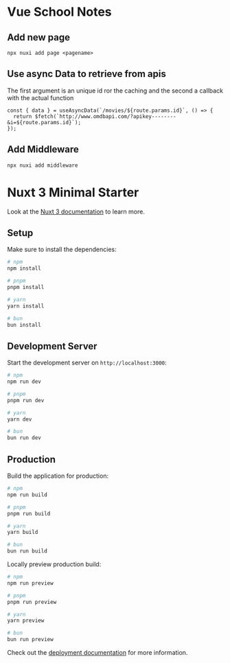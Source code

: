 # Vue School Notes

## Add new page

`npx nuxi add page <pagename>`

## Use async Data to retrieve from apis

The first argument is an unique id ror the caching and the second a callback with the actual function

```
const { data } = useAsyncData(`/movies/${route.params.id}`, () => {
  return $fetch(`http://www.omdbapi.com/?apikey--------&i=${route.params.id}`);
});

```

## Add Middleware

`npx nuxi add middleware`

# Nuxt 3 Minimal Starter

Look at the [Nuxt 3 documentation](https://nuxt.com/docs/getting-started/introduction) to learn more.

## Setup

Make sure to install the dependencies:

```bash
# npm
npm install

# pnpm
pnpm install

# yarn
yarn install

# bun
bun install
```

## Development Server

Start the development server on `http://localhost:3000`:

```bash
# npm
npm run dev

# pnpm
pnpm run dev

# yarn
yarn dev

# bun
bun run dev
```

## Production

Build the application for production:

```bash
# npm
npm run build

# pnpm
pnpm run build

# yarn
yarn build

# bun
bun run build
```

Locally preview production build:

```bash
# npm
npm run preview

# pnpm
pnpm run preview

# yarn
yarn preview

# bun
bun run preview
```

Check out the [deployment documentation](https://nuxt.com/docs/getting-started/deployment) for more information.
